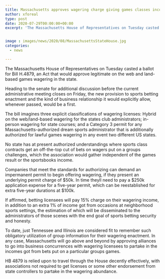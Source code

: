 ```yaml
---
title: Massachusetts approves wagering charge giving games classes income share
author: xforeal 
type: post
date: 2020-07-29T00:00:00+00:00
excerpt: 'The Massachusetts House of Representatives on Tuesday casted a ballot for Bill H '


image : images/news/2020/08/MassachusettsStateHouse.jpg
categories:
  - news

---
```

The Massachusetts House of Representatives on Tuesday casted a ballot for Bill H.4879, an Act that would approve legitimate on the web and land-based games wagering in the state. 

Heading to the senate for additional discussion before the current administrative meeting closes on Friday, the new provision to sports betting enactment and the kind of business relationship it would explicitly allow, whenever passed, would be a first. 

The bill imagines three explicit classifications of wagering licenses: Hybrid on the web/land-based wagering for the states club administrators; in-person wagering for state courses; and a Category 3 permit for any Massachusetts-authorized dream sports administrator that is additionally authorized for lawful games wagering in any event two different US states. 

No state has at present authorized understandings where sports class contracts get an off-the-top cut of bets on wagers put on a groups challenges, which the association would gather independent of the games result or the sportsbooks income. 

Companies that meet the standards for authorizing can demand an impermanent permit to begin offering wagering, if they present an underlying permit charge of $50k. In time theyll need to pay a $250k application expense for a five-year permit, which can be reestablished for extra five-year durations at $100k. 

If affirmed, betting licensees will pay 15&percnt; charge on their wagering income, in addition to an extra 1&percnt; of income got from occasions at neighborhood sports settings, the estimation of which will be disseminated to the administrators of those scenes with the end goal of sports betting security and honesty. 

To date, just Tennessee and Illinois are considered fit to remember such obligatory utilization of group information for their wagering enactment. In any case, Massachusetts will go above and beyond by approving alliances to go into business concurrences with wagering licensees to partake in the incomes got from bets put on a particular groups games. 

HB 4879 is relied upon to travel through the House decently effectively, with associations not required to get licenses or some other endorsement from state controllers to partake in the wagering abundance.